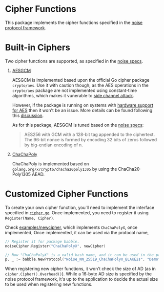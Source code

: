 # Cipher Functions
This package implements the cipher functions specified in the [noise protocol framework](https://noiseprotocol.org).



# Built-in Ciphers
Two cipher functions are supported, as specified in the [noise specs](https://noiseprotocol.org/noise.html#cipher-functions).

1. [AESGCM](https://en.wikipedia.org/wiki/Galois/Counter_Mode)

   AESGCM is implemented based upon the official Go cipher package `crypto/aes`. Use it with caution though, as the AES operations in the `crypto/aes` package are not implemented using constant-time algorithms, which makes it vunerable to [side channel attack](https://en.wikipedia.org/wiki/Side-channel_attack).

   However, if the package is running on systems with [hardware support for AES](https://en.wikipedia.org/wiki/AES_instruction_set) then it won't be an issue. More details can be found following this [discussion](https://github.com/golang/go/issues/16821).

   As for this package, AESGCM is tuned based on the [noise specs](https://noiseprotocol.org/noise.html#the-aesgcm-cipher-functions):

   > AES256 with GCM with a 128-bit tag appended to the ciphertext. The 96-bit nonce is formed by encoding 32 bits of zeros followed by big-endian encoding of n.

2. [ChaChaPoly](https://tools.ietf.org/html/rfc7539)

   ChaChaPoly is implemented based on `golang.org/x/crypto/chacha20poly1305` by using the ChaCha20-Poly1305 AEAD.



# Customized Cipher Functions

To create your own cipher function, you'll need to implement the interface specified in [`cipher.go`](https://github.com/yyforyongyu/babble/blob/master/cipher/cipher.go). Once implemented, you need to register it using `Register(Name, Cipher)`.

Check [examples/newcipher](../examples/newcipher/main.go), which implements `ChaChaPolyX`, once implemented, Once implemented, it can be used via the protocol name,

```go
// Register it for package babble.
noiseCipher.Register("ChaChaPolyX", newCipher)

// Now "ChaChaPolyX" is a valid hash name, and it can be used in the protocol name as,
p, _ := babble.NewProtocol("Noise_NN_25519_ChaChaPolyX_BLAKE2s", "Demo", true)
```



When registering new cipher functions, it won't check the size of AD (as in `cipher.Cipher().Overhead()`). While a 16-byte AD size is specified by the noise protocol framework, it's up to the application to decide the actual size to be used when registering new functions.
